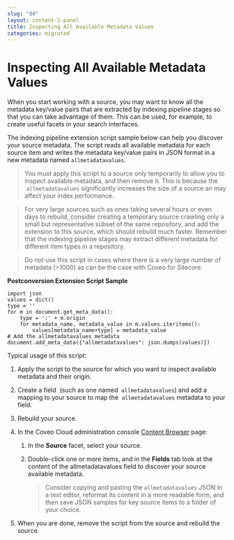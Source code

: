 ```yaml
---
slug: "84"
layout: content-2-panel
title: Inspecting All Available Metadata Values
categories: migrated
---
```


# Inspecting All Available Metadata Values

When you start working with a source, you may want to know all the metadata key/value pairs that are extracted by indexing pipeline stages so that you can take advantage of them. This can be used, for example, to create useful facets in your search interfaces.  

The indexing pipeline extension script sample below can help you discover your source metadata. The script reads all available metadata for each source item and writes the metadata key/value pairs in JSON format in a new metadata named `allmetadatavalues`.  

> You must apply this script to a source only temporarily to allow you to inspect available metadata, and then remove it. This is because the  `allmetadatavalues` significantly increases the size of a source an may affect your index performance.

> For very large sources such as ones taking several hours or even days to rebuild, consider creating a temporary source crawling only a small but representative subset of the same repository, and add the extension to this source, which should rebuild much faster. Remember that the indexing pipeline stages may extract different metadata for different item types in a repository.

> Do not use this script in cases where there is a very large number of metadata (&gt;1000) as can be the case with Coveo for Sitecore.

**Postconversion Extension Script Sample**

```
import json
values = dict()
type = ''
for m in document.get_meta_data():
    type = ':' + m.origin
    for metadata_name, metadata_value in m.values.iteritems():
        values[metadata_name+type] = metadata_value
# Add the allmetadatavalues metadata
document.add_meta_data({"allmetadatavalues": json.dumps(values)})
```

Typical usage of this script:

1.  Apply the script to the source for which you want to inspect available metadata and their origin. 
2.  Create a field  (such as one named  `allmetadatavalues`) and add a mapping to your source to map the  `allmetadatavalues` metadata to your field. 
3.  Rebuild your source. 
4.  In the Coveo Cloud administration console [Content Browser](https://platform.cloud.coveo.com/admin/#/content/browser/) page:
    1.  In the **Source** facet, select your source. 
    2.  Double-click one or more items, and in the **Fields** tab look at the content of the allmetadatavalues field to discover your source available metadata. 

        > Consider copying and pasting the `allmetadatavalues` JSON in a text editor, reformat its content in a more readable form, and then save JSON samples for key source items to a folder of your choice.

5.  When you are done, remove the script from the source and rebuild the source.

